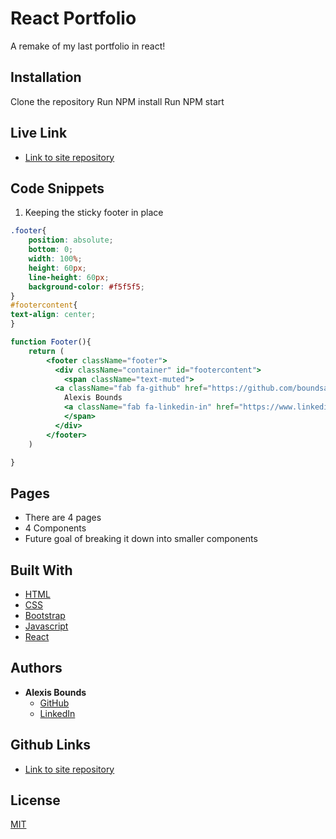 # React Portfolio

A remake of my last portfolio in react!

## Installation

Clone the repository
Run NPM install
Run NPM start

## Live Link
- [Link to site repository](https://github.com/boundsalexis/react-portfolio)


## Code Snippets

1. Keeping the sticky footer in place

```css
.footer{
    position: absolute;
    bottom: 0;
    width: 100%;
    height: 60px;
    line-height: 60px;
    background-color: #f5f5f5;
}
#footercontent{
text-align: center;
}

```
```jsx
function Footer(){
    return (
        <footer className="footer">
          <div className="container" id="footercontent">
            <span className="text-muted">
          <a className="fab fa-github" href="https://github.com/boundsalexis"> </a>
            Alexis Bounds
            <a className="fab fa-linkedin-in" href="https://www.linkedin.com/in/boundsalexis/"> </a>
            </span>
          </div>
        </footer>
    )

}
```

## Pages 
* There are 4 pages
* 4 Components
* Future goal of breaking it down into smaller components


## Built With

* [HTML](https://developer.mozilla.org/en-US/docs/Web/HTML)
* [CSS](https://developer.mozilla.org/en-US/docs/Web/CSS)
* [Bootstrap](https://getbootstrap.com/)
* [Javascript](https://www.javascript.com/)
* [React](https://reactjs.org/)



## Authors

 * **Alexis Bounds**
    - [GitHub](https://github.com/boundsalexis) 
    - [LinkedIn](https://www.linkedin.com/in/boundsalexis/)


## Github Links

- [Link to site repository](https://github.com/boundsalexis/react-portfolio)



## License
[MIT](https://choosealicense.com/licenses/mit/)